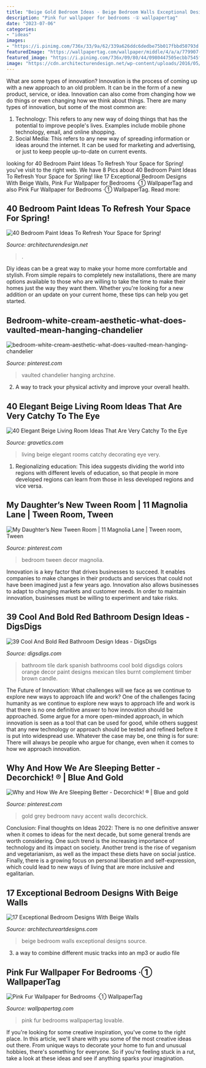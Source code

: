 ```yaml
---
title: "Beige Gold Bedroom Ideas - Beige Bedroom Walls Exceptional Designs Source"
description: "Pink fur wallpaper for bedrooms ·① wallpapertag"
date: "2023-07-06"
categories:
- "ideas"
images:
- "https://i.pinimg.com/736x/33/9a/62/339a626ddc6dedbe75b017fbbd50793d.jpg"
featuredImage: "https://wallpapertag.com/wallpaper/middle/4/a/a/779907-pink-fur-wallpaper-for-bedrooms-1920x1440-for-1080p.jpg"
featured_image: "https://i.pinimg.com/736x/09/80/44/0980447505ecbb7545f1ad5724baacf7--navy-accent-walls-navy-walls.jpg"
image: "https://cdn.architecturendesign.net/wp-content/uploads/2016/05/AD-Olive-Bedroom-Paint-Color-25.jpg"
---
```



What are some types of innovation?
Innovation is the process of coming up with a new approach to an old problem. It can be in the form of a new product, service, or idea. Innovation can also come from changing how we do things or even changing how we think about things. There are many types of innovation, but some of the most common are: 
1) Technology: This refers to any new way of doing things that has the potential to improve people's lives. Examples include mobile phone technology, email, and online shopping. 
2) Social Media: This refers to any new way of spreading information or ideas around the internet. It can be used for marketing and advertising, or just to keep people up-to-date on current events.

	

		
looking for 40 Bedroom Paint Ideas To Refresh Your Space for Spring! you've visit to the right web. We have 8 Pics about 40 Bedroom Paint Ideas To Refresh Your Space for Spring! like 17 Exceptional Bedroom Designs With Beige Walls, Pink Fur Wallpaper for Bedrooms ·① WallpaperTag and also Pink Fur Wallpaper for Bedrooms ·① WallpaperTag. Read more:
		
    
## 40 Bedroom Paint Ideas To Refresh Your Space For Spring!

<img loading=lazy src="https://cdn.architecturendesign.net/wp-content/uploads/2016/05/AD-Olive-Bedroom-Paint-Color-25.jpg" onerror="this.onerror=null;this.src='https://tse1.mm.bing.net/th?id=OIP.6HuV83ojU5I4FWaPj6OA0wHaLG&amp;pid=15.1';" alt="40 Bedroom Paint Ideas To Refresh Your Space for Spring!">

_Source: architecturendesign.net_

>. 

	

Diy ideas can be a great way to make your home more comfortable and stylish. From simple repairs to completely new installations, there are many options available to those who are willing to take the time to make their homes just the way they want them. Whether you're looking for a new addition or an update on your current home, these tips can help you get started.

    
## Bedroom-white-cream-aesthetic-what-does-vaulted-mean-hanging-chandelier

<img loading=lazy src="https://i.pinimg.com/736x/33/9a/62/339a626ddc6dedbe75b017fbbd50793d.jpg" onerror="this.onerror=null;this.src='https://tse2.mm.bing.net/th?id=OIP.6SUQx31AczqeYywc69zwQwHaLH&amp;pid=15.1';" alt="bedroom-white-cream-aesthetic-what-does-vaulted-mean-hanging-chandelier">

_Source: pinterest.com_

>vaulted chandelier hanging archzine. 

	

2. A way to track your physical activity and improve your overall health.

    
## 40 Elegant Beige Living Room Ideas That Are Very Catchy To The Eye

<img loading=lazy src="https://www.gravetics.com/wp-content/uploads/2017/09/Beige-and-brown-living-room-decorating-ideas.jpg" onerror="this.onerror=null;this.src='https://tse3.mm.bing.net/th?id=OIP.s4ExyKjxt7Idm5FKHglWegHaJ4&amp;pid=15.1';" alt="40 Elegant Beige Living Room Ideas That Are Very Catchy To the Eye">

_Source: gravetics.com_

>living beige elegant rooms catchy decorating eye very. 

	

1. Regionalizing education: This idea suggests dividing the world into regions with different levels of education, so that people in more developed regions can learn from those in less developed regions and vice versa.

    
## My Daughter’s New Tween Room | 11 Magnolia Lane | Tween Room, Tween

<img loading=lazy src="https://i.pinimg.com/736x/9f/78/c2/9f78c294e5a96474fe5dcd8758509730.jpg" onerror="this.onerror=null;this.src='https://tse1.mm.bing.net/th?id=OIP.FRFIvWXGVpQTPgrG4hvR5QHaK9&amp;pid=15.1';" alt="My Daughter’s New Tween Room | 11 Magnolia Lane | Tween room, Tween">

_Source: pinterest.com_

>bedroom tween decor magnolia. 

	

Innovation is a key factor that drives businesses to succeed. It enables companies to make changes in their products and services that could not have been imagined just a few years ago. Innovation also allows businesses to adapt to changing markets and customer needs. In order to maintain innovation, businesses must be willing to experiment and take risks.

    
## 39 Cool And Bold Red Bathroom Design Ideas - DigsDigs

<img loading=lazy src="http://www.digsdigs.com/photos/red-bathroom-design-ideas-27.jpg" onerror="this.onerror=null;this.src='https://tse4.mm.bing.net/th?id=OIP.raVCIgTiyF8Hy3evHeu-GAHaJ4&amp;pid=15.1';" alt="39 Cool And Bold Red Bathroom Design Ideas - DigsDigs">

_Source: digsdigs.com_

>bathroom tile dark spanish bathrooms cool bold digsdigs colors orange decor paint designs mexican tiles burnt complement timber brown candle. 

	

The Future of Innovation: What challenges will we face as we continue to explore new ways to approach life and work?
One of the challenges facing humanity as we continue to explore new ways to approach life and work is that there is no one definitive answer to how innovation should be approached. Some argue for a more open-minded approach, in which innovation is seen as a tool that can be used for good, while others suggest that any new technology or approach should be tested and refined before it is put into widespread use. Whatever the case may be, one thing is for sure: There will always be people who argue for change, even when it comes to how we approach innovation.

    
## Why And How We Are Sleeping Better - Decorchick! ® | Blue And Gold

<img loading=lazy src="https://i.pinimg.com/736x/09/80/44/0980447505ecbb7545f1ad5724baacf7--navy-accent-walls-navy-walls.jpg" onerror="this.onerror=null;this.src='https://tse1.mm.bing.net/th?id=OIP.hMmwDliU8rsi5KfUQWk0LAHaLG&amp;pid=15.1';" alt="Why and How We Are Sleeping Better - Decorchick! ® | Blue and gold">

_Source: pinterest.com_

>gold grey bedroom navy accent walls decorchick. 

	

Conclusion:
Final thoughts on Ideas 2022:
There is no one definitive answer when it comes to ideas for the next decade, but some general trends are worth considering. One such trend is the increasing importance of technology and its impact on society. Another trend is the rise of veganism and vegetarianism, as well as the impact these diets have on social justice. Finally, there is a growing focus on personal liberation and self-expression, which could lead to new ways of living that are more inclusive and egalitarian.

    
## 17 Exceptional Bedroom Designs With Beige Walls

<img loading=lazy src="https://www.architectureartdesigns.com/wp-content/uploads/2016/03/13-9-630x418.jpg" onerror="this.onerror=null;this.src='https://tse2.mm.bing.net/th?id=OIP.KdQb4qAwKyT04uoMr9U89QHaE6&amp;pid=15.1';" alt="17 Exceptional Bedroom Designs With Beige Walls">

_Source: architectureartdesigns.com_

>beige bedroom walls exceptional designs source. 

	

3. a way to combine different music tracks into an mp3 or audio file

    
## Pink Fur Wallpaper For Bedrooms ·① WallpaperTag

<img loading=lazy src="https://wallpapertag.com/wallpaper/middle/4/a/a/779907-pink-fur-wallpaper-for-bedrooms-1920x1440-for-1080p.jpg" onerror="this.onerror=null;this.src='https://tse4.mm.bing.net/th?id=OIP.lm8oQ8jwaU_Td_HNkwIS7AHaE8&amp;pid=15.1';" alt="Pink Fur Wallpaper for Bedrooms ·① WallpaperTag">

_Source: wallpapertag.com_

>pink fur bedrooms wallpapertag lovable. 

	

If you're looking for some creative inspiration, you've come to the right place. In this article, we'll share with you some of the most creative ideas out there. From unique ways to decorate your home to fun and unusual hobbies, there's something for everyone. So if you're feeling stuck in a rut, take a look at these ideas and see if anything sparks your imagination.


